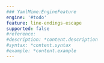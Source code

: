 ```yaml
---
### YamlMime:EngineFeature
engine: '#todo'
feature: line-endings-escape
supported: false
#reference: 
#description: *content.description
#syntax: *content.syntax
#example: *content.example
---
```

